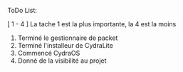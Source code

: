 ToDo List:

[ 1 - 4 ] La tache 1 est la plus importante, la 4 est la moins

1. Terminé le gestionnaire de packet
2. Terminé l'installeur de CydraLite
3. Commencé CydraOS
4. Donné de la visibilité au projet
